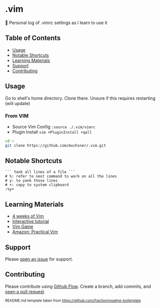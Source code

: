 # .vim

:page_facing_up: Personal log of .vimrc settings as I learn to use it


## Table of Contents

- [Usage](#usage)
- [Notable Shortcuts](#Notable%20Shortcuts)
- [Learning Materials](#Learning%20Materials)
- [Support](#support)
- [Contributing](#contributing)

## Usage

Go to shell's home directory. Clone there. Unsure if this requires restarting (will update)

### From VIM
- Source Vim Config `:source ./.vim/vimrc`
- Plugin Install `vim +PluginInstall +qall`

```sh
cd ~
git clone https://github.com/mochsner/.vim.git
```

## Notable Shortcuts
```vim
``` Yank all lines of a file ```
# %: refer to next command to work on all the lines
# y: to yank those lines
# +: copy to system clipboard
:%y+
```
## Learning Materials

- [4 weeks of Vim](https://medium.com/actualize-network/how-to-learn-vim-a-four-week-plan-cd8b376a9b85)
- [Interactive tutorial](https://www.openvim.com/)
- [Vim Game](https://vim-adventures.com/)
- [Amazon: Practical Vim](https://www.amazon.com/dp/1680501275/ref=cm_sw_r_cp_awdb_t1_fD9yBb3108A64)

## Support

Please [open an issue](https://github.com/mochsner/.vim/issues/new) for support.

## Contributing

Please contribute using [Github Flow](https://guides.github.com/introduction/flow/). Create a branch, add commits, and [open a pull request](https://github.com/mochsner/.vim/compare/).

<sub>README.md template taken from https://github.com/fraction/readme-boilerplate</sub>
